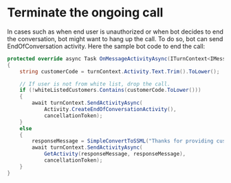 # Terminate the ongoing call

In cases such as when end user is unauthorized or when bot decides to end the conversation, bot might want to hang up the call. To do so, bot can send EndOfConversation activity. Here the sample bot code to end the call:

```csharp
protected override async Task OnMessageActivityAsync(ITurnContext<IMessageActivity> turnContext, CancellationToken cancellationToken)
{
    string customerCode = turnContext.Activity.Text.Trim().ToLower();

    // If user is not from white list, drop the call.
    if (!whiteListedCustomers.Contains(customerCode.ToLower()))
    {
        await turnContext.SendActivityAsync(
            Activity.CreateEndOfConversationActivity(),
            cancellationToken);
    }
    else
    {
        responseMessage = SimpleConvertToSSML("Thanks for providing customer code", "en-US", "en-US-GuyNeural");
        await turnContext.SendActivityAsync(
            GetActivity(responseMessage, responseMessage),
            cancellationToken);
    }
}
```
